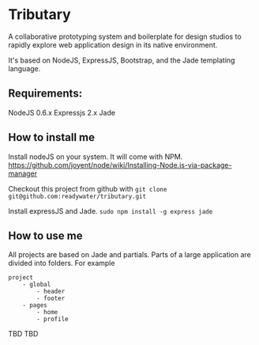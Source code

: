 Tributary
=========
A collaborative prototyping system and boilerplate for design studios to rapidly explore web application design in its native environment.

It's based on NodeJS, ExpressJS, Bootstrap, and the Jade templating language.

Requirements:
-------------
NodeJS 0.6.x
Expressjs 2.x
Jade

How to install me
-----------------
Install nodeJS on your system. It will come with NPM.
https://github.com/joyent/node/wiki/Installing-Node.js-via-package-manager

Checkout this project from github with
`git clone git@github.com:readywater/tributary.git`

Install expressJS and Jade.
`sudo npm install -g express jade`


How to use me
-------------
All projects are based on Jade and partials.
Parts of a large application are divided into folders. For example
```
project
	- global
		- header
		- footer
	- pages
		- home
		- profile
```

TBD TBD